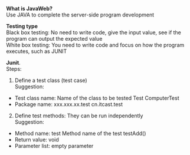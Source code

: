<b>What is JavaWeb?</b><br>
Use JAVA to complete the server-side program development<br>

<b>Testing type</b><br>
Black box testing: No need to write code, give the input value, see if the program can output the expected value<br>
White box testing: You need to write code and focus on how the program executes, such as JUNIT<br>

<b>Junit</b>.  
Steps:  
1. Define a test class (test case)  
Suggestion: 
- Test class name: Name of the class to be tested Test ComputerTest  
- Package name: xxx.xxx.xx.test cn.itcast.test
2. Define test methods: They can be run independently  
Suggestion:   
- Method name: test Method name of the test testAdd()
- Return value: void
- Parameter list: empty parameter



